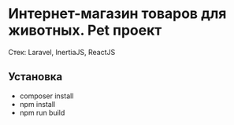 # Интернет-магазин товаров для животных. Pet проект

Стек: Laravel, InertiaJS, ReactJS

## Установка

* composer install
* npm install
* npm run build

